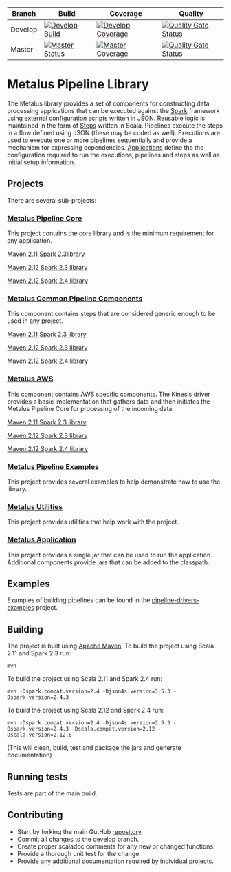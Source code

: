 |Branch|Build|Coverage|Quality|
-------|-----|---------|-------|
|Develop|[![Develop Build](https://travis-ci.com/Acxiom/metalus.svg?branch=develop)](https://travis-ci.com/Acxiom/metalus?branch=develop)|[![Develop Coverage](https://img.shields.io/coveralls/github/Acxiom/metalus/develop.svg)](https://coveralls.io/github/Acxiom/metalus?branch=develop)|[![Quality Gate Status](https://sonarcloud.io/api/project_badges/measure?project=Acxiom_spark-pipeline-driver-develop&metric=alert_status)](https://sonarcloud.io/dashboard?id=Acxiom_spark-pipeline-driver-develop)|
|Master|[![Master Status](https://travis-ci.com/Acxiom/metalus.svg?branch=master)](https://travis-ci.com/Acxiom/metalus?branch=master)|[![Master Coverage](https://img.shields.io/coveralls/github/Acxiom/metalus/master.svg)](https://coveralls.io/github/Acxiom/metalus?branch=master)|[![Quality Gate Status](https://sonarcloud.io/api/project_badges/measure?project=Acxiom_spark-pipeline-driver-release&metric=alert_status)](https://sonarcloud.io/dashboard?id=Acxiom_spark-pipeline-driver-release)|

# Metalus Pipeline Library
The Metalus library provides a set of components for constructing data processing applications that can be executed against
the [Spark](http://spark.apache.org) framework using external configuration scripts written in JSON. Reusable logic is
maintained in the form of [Steps](metalus-core/docs/steps.md) written in Scala. Pipelines execute the steps in a flow 
defined using JSON (these may be coded as well). Executions are used to execute one or more pipelines sequentially and 
provide a mechanism for expressing dependencies. [Applications](metalus-core/docs/application.md) define the the 
configuration required to run the executions, pipelines and steps as well as initial setup information.

## Projects
There are several sub-projects:

### [Metalus Pipeline Core](metalus-core/readme.md)
This project contains the core library and is the minimum requirement for any application.

[Maven 2.11 Spark 2.3library](https://search.maven.org/search?q=a:metalus-core_2.11-spark_2.3)

[Maven 2.12 Spark 2.3 library](https://search.maven.org/search?q=a:metalus-core_2.12-spark_2.3)

[Maven 2.12 Spark 2.4 library](https://search.maven.org/search?q=a:metalus-core_2.12-spark_2.4)

### [Metalus Common Pipeline Components](metalus-common/readme.md)
This component contains steps that are considered generic enough to be used in any project.

[Maven 2.11 Spark 2.3 library](https://search.maven.org/search?q=a:metalus-common_2.11-spark_2.3)

[Maven 2.12 Spark 2.3 library](https://search.maven.org/search?q=a:metalus-common_2.12-spark_2.3)

[Maven 2.12 Spark 2.4 library](https://search.maven.org/search?q=a:metalus-common_2.12-spark_2.4)

### [Metalus AWS](metalus-aws/readme.md)
This component contains AWS specific components. The [Kinesis](https://aws.amazon.com/kinesis/) driver provides a basic 
implementation that gathers data and then initiates the Metalus Pipeline Core for processing of the incoming data.

[Maven 2.11 Spark 2.3 library](https://search.maven.org/search?q=a:metalus-aws_2.11-spark_2.3)

[Maven 2.12 Spark 2.3 library](https://search.maven.org/search?q=a:metalus-aws_2.12-spark_2.3)

[Maven 2.12 Spark 2.4 library](https://search.maven.org/search?q=a:metalus-aws_2.12-spark_2.4)

### [Metalus Pipeline Examples](metalus-examples/readme.md)
This project provides several examples to help demonstrate how to use the library.

### [Metalus Utilities](metalus-utils/readme.md)
This project provides utilities that help work with the project.

### [Metalus Application](metalus-application/readme.md)
This project provides a single jar that can be used to run the application. Additional components provide jars that can be
added to the classpath.

## Examples
Examples of building pipelines can be found in the [pipeline-drivers-examples](metalus-examples/readme.md) project.

## Building
The project is built using [Apache Maven](http://maven.apache.org/).
To build the project using Scala 2.11 and Spark 2.3 run:

	mvn

To build the project using Scala 2.11 and Spark 2.4 run:

	mvn -Dspark.compat.version=2.4 -Djson4s.version=3.5.3 -Dspark.version=2.4.3

To build the project using Scala 2.12 and Spark 2.4 run:

	mvn -Dspark.compat.version=2.4 -Djson4s.version=3.5.3 -Dspark.version=2.4.3 -Dscala.compat.version=2.12 -Dscala.version=2.12.8


(This will clean, build, test and package the jars and generate documentation)

## Running tests
Tests are part of the main build.

## Contributing
* Start by forking the main GutHub [repository](https://github.com/Acxiom/metalus).
* Commit all changes to the develop branch.
* Create proper scaladoc comments for any new or changed functions.
* Provide a thorough unit test for the change.
* Provide any additional documentation required by individual projects.
